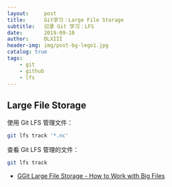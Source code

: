 ```yaml
---
layout:     post
title:      Git学习：Large File Storage
subtitle:   记录 Git 学习：LFS
date:       2019-09-10
author:     DLXIII
header-img: img/post-bg-lego1.jpg
catalog: true
tags:
    - git
    - github
    - lfs
---
```



## Large File Storage

使用 Git LFS 管理文件：

~~~bash
git lfs track '*.nc'
~~~

查看 Git LFS 管理的文件：

~~~bash
git lfs track
~~~

- [GGit Large File Storage - How to Work with Big Files][1]


  [1]: https://wwhttps://www.youtube.com/watch?v=uLR1RNqJ1Mw